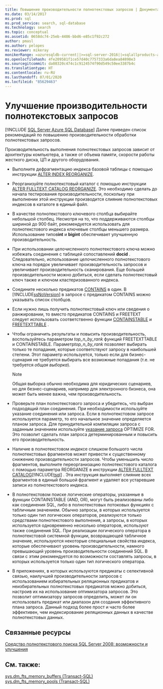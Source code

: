 ```yaml
---
title: Повышение производительности полнотекстовых запросов | Документация Майкрософт
ms.date: 03/14/2017
ms.prod: sql
ms.prod_service: search, sql-database
ms.technology: search
ms.topic: conceptual
ms.assetid: 0658dc74-25eb-4486-bbd6-e85c1f92c272
author: pmasl
ms.author: pelopes
ms.reviewer: mikeray
monikerRange: =azuresqldb-current||>=sql-server-2016||=sqlallproducts-allversions||>=sql-server-linux-2017||=azuresqldb-mi-current
ms.openlocfilehash: 4fe209581f1ce57d40c7757333a6da8ea84898e3
ms.sourcegitcommit: da88320c474c1c9124574f90d549c50ee3387b4c
ms.translationtype: HT
ms.contentlocale: ru-RU
ms.lasthandoff: 07/01/2020
ms.locfileid: "85629463"
---
```

# <a name="improve-the-performance-of-full-text-queries"></a>Улучшение производительности полнотекстовых запросов
[!INCLUDE [SQL Server Azure SQL Database](../../includes/applies-to-version/sql-asdb.md)]
  Далее приведен список рекомендаций по повышению производительности обработки полнотекстовых запросов.  
  
 Производительность выполнения полнотекстовых запросов зависит от архитектуры компьютера, а также от объема памяти, скорости работы жесткого диска, ЦП и другого оборудования.  
  
-   Выполните дефрагментацию индекса базовой таблицы с помощью инструкции [ALTER INDEX REORGANIZE](../../t-sql/statements/alter-index-transact-sql.md).  
  
-   Реорганизуйте полнотекстовый каталог с помощью инструкции [ALTER FULLTEXT CATALOG REORGANIZE](../../t-sql/statements/alter-fulltext-catalog-transact-sql.md). Это необходимо сделать до начала тестирования производительности, поскольку при выполнении этой инструкции производится слияние полнотекстовых индексов в каталоге в единый файл.  
  
-   В качестве полнотекстового ключевого столбца выбирайте небольшой столбец. Несмотря на то, что поддерживаются столбцы шириной до 900 байт, рекомендуется использовать для полнотекстового индекса ключевые столбцы меньшего размера. Использование типов**int** и **bigint** обеспечивает улучшенную производительность.  
  
-   При использовании целочисленного полнотекстового ключа можно избежать соединения с таблицей сопоставлений **docid** . Следовательно, использование целочисленного полнотекстового ключа на порядок увеличивает производительность запросов и увеличивает производительность сканирования. Еще большей производительности можно добиться, если сделать полнотекстовый ключ также и ключом кластеризованного индекса.  
  
-   Соедините несколько предикатов [CONTAINS](../../t-sql/queries/contains-transact-sql.md) в один. В [!INCLUDE[ssNoVersion](../../includes/ssnoversion-md.md)] в запросе с предикатом CONTAINS можно указывать список столбцов.  
  
-   Если нужно лишь получить полнотекстовый ключ или сведения о ранжировании, то вместо предикатов CONTAINS и FREETEXT следует использовать соответственно функции [CONTAINSTABLE](../../relational-databases/system-functions/containstable-transact-sql.md) и [FREETEXTTABLE](../../relational-databases/system-functions/freetexttable-transact-sql.md) .  
  
-   Чтобы ограничить результаты и повысить производительность, воспользуйтесь параметром *top_n_by_rank* функций FREETEXTTABLE и CONTAINSTABLE. Параметр*top_n_by_rank* позволяет выбирать только те попадания, которые соответствуют запросу в наибольшей степени. Этот параметр используется, только если для бизнес-сценария не требуется выбирать все возможные попадания (т.е. не требуется *общая выборка*).  
  
    > [!NOTE]  
    >  Общая выборка обычно необходима для юридических сценариев, но для безнес-сценариев, например для электронного бизнеса, она может быть менее важна, чем производительность.  
  
-   Проверьте план полнотекстового запроса и убедитесь, что выбран подходящий план соединения. При необходимости используйте указание соединения или запроса. Если в полнотекстовом запросе используется параметр, то его начальное значение определяется планом запроса. Для принудительной компиляции запроса с заданным значением используйте [указание запроса](../../t-sql/queries/hints-transact-sql-query.md) OPTIMIZE FOR. Это позволит сделать план запроса детерминированным и повысить его производительность.  
  
-   Наличие в полнотекстовом индексе слишком большого числа полнотекстовых фрагментов может привести к существенному снижению производительности запросов. Чтобы уменьшить число фрагментов, выполните переорганизацию полнотекстового каталога с помощью параметра REORGANIZE в инструкции [ALTER FULLTEXT CATALOG](../../t-sql/statements/alter-fulltext-catalog-transact-sql.md)[!INCLUDE[tsql](../../includes/tsql-md.md)] . Эта инструкция выполняет слияние всех фрагментов в единый большой фрагмент и удаляет все устаревшие записи из полнотекстового индекса.  
  
-   В полнотекстовом поиске логические операторы, указанные в функции CONTAINSTABLE (AND, OR), могут быть реализованы либо как соединения SQL, либо в полнотекстовых потоковых функциях с табличным значением. Обычно запросы, в которых используется только один тип логических операторов, реализуются только средствами полнотекстового выполнения, а запросы, в которых используется одновременно несколько операторов, используют также соединения SQL. При реализации логического оператора в полнотекстовой системной функции, возвращающей табличное значение, используются некоторые специальные свойства индекса, которые обеспечивают уровень производительности, намного превышающий уровень производительности соединений SQL. В связи с этим рекомендуется по возможности составлять запросы, в которых используется только один тип логического оператора.  
  
-   В приложениях, в которых используются предикаты с селективной связью, наилучшей производительности запросов с использованием избирательных реляционных предикатов и неизбирательных полнотекстовых предикатов можно добиться, настроив их на использование оптимизатора запросов. Это позволит оптимизатору запросов определить, может ли он использовать предикат или диапазон для создания эффективного плана запроса. Данный подход более прост и часто более эффективен, чем индексирование реляционных данных в качестве полнотекстовых данных.  
  
## <a name="related-resources"></a>Связанные ресурсы  
 [Средство полнотекстового поиска SQL Server 2008: возможности и улучшения](https://go.microsoft.com/fwlink/?LinkId=129544)  
  
## <a name="see-also"></a>См. также:  
 [sys.dm_fts_memory_buffers (Transact-SQL)](../../relational-databases/system-dynamic-management-views/sys-dm-fts-memory-buffers-transact-sql.md)   
 [sys.dm_fts_memory_pools (Transact-SQL)](../../relational-databases/system-dynamic-management-views/sys-dm-fts-memory-pools-transact-sql.md)  
  
  
